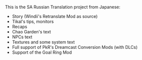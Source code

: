 This is the SA Russian Translation project from Japanese:

* Story (Windii's Retranslate Mod as source)
* Tikal's tips, monitors
* Recaps
* Chao Garden's text
* NPCs text
* Textures and some system text
* Full support of PkR's Dreamcast Conversion Mods (with DLCs)
* Support of the Goal Ring Mod
